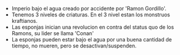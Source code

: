 - Imperio bajo el agua creado por accidente por 'Ramon Gordillo'. 
- Tenemos 3 niveles de criaturas. En el 3 nivel estan los monstruos kraftianos.
- Las esponjas inician una revolucion en contra del status quo de los Ramons, su lider se llama 'Conan'
- La esponjas pueden estar bajo el agua por una buena cantidad de tiempo, no mueren, pero se desactivan/suspenden.